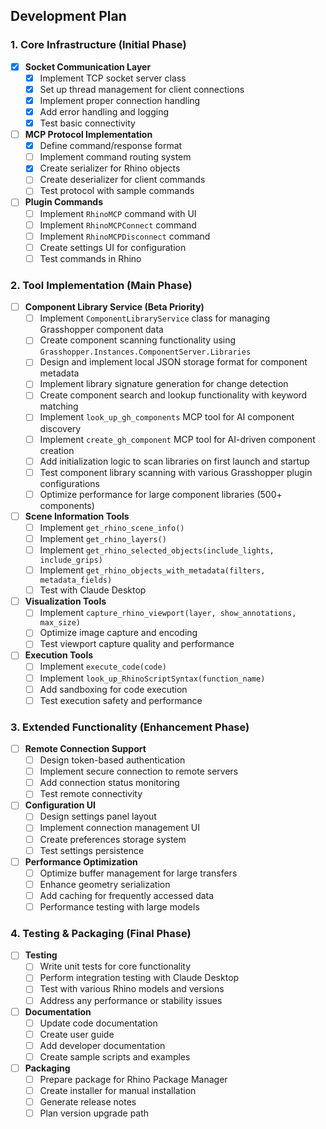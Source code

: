 ## Development Plan

### 1. Core Infrastructure (Initial Phase)

- [x] **Socket Communication Layer**
  - [x] Implement TCP socket server class
  - [x] Set up thread management for client connections
  - [x] Implement proper connection handling
  - [x] Add error handling and logging
  - [x] Test basic connectivity

- [ ] **MCP Protocol Implementation**
  - [x] Define command/response format
  - [ ] Implement command routing system
  - [x] Create serializer for Rhino objects
  - [ ] Create deserializer for client commands
  - [ ] Test protocol with sample commands

- [ ] **Plugin Commands**
  - [ ] Implement `RhinoMCP` command with UI
  - [ ] Implement `RhinoMCPConnect` command
  - [ ] Implement `RhinoMCPDisconnect` command
  - [ ] Create settings UI for configuration
  - [ ] Test commands in Rhino

### 2. Tool Implementation (Main Phase)

- [ ] **Component Library Service (Beta Priority)**
  - [ ] Implement `ComponentLibraryService` class for managing Grasshopper component data
  - [ ] Create component scanning functionality using `Grasshopper.Instances.ComponentServer.Libraries`
  - [ ] Design and implement local JSON storage format for component metadata
  - [ ] Implement library signature generation for change detection
  - [ ] Create component search and lookup functionality with keyword matching
  - [ ] Implement `look_up_gh_components` MCP tool for AI component discovery
  - [ ] Implement `create_gh_component` MCP tool for AI-driven component creation
  - [ ] Add initialization logic to scan libraries on first launch and startup
  - [ ] Test component library scanning with various Grasshopper plugin configurations
  - [ ] Optimize performance for large component libraries (500+ components)

- [ ] **Scene Information Tools**
  - [ ] Implement `get_rhino_scene_info()`
  - [ ] Implement `get_rhino_layers()`
  - [ ] Implement `get_rhino_selected_objects(include_lights, include_grips)`
  - [ ] Implement `get_rhino_objects_with_metadata(filters, metadata_fields)`
  - [ ] Test with Claude Desktop

- [ ] **Visualization Tools**
  - [ ] Implement `capture_rhino_viewport(layer, show_annotations, max_size)`
  - [ ] Optimize image capture and encoding
  - [ ] Test viewport capture quality and performance

- [ ] **Execution Tools**
  - [ ] Implement `execute_code(code)`
  - [ ] Implement `look_up_RhinoScriptSyntax(function_name)`
  - [ ] Add sandboxing for code execution
  - [ ] Test execution safety and performance

### 3. Extended Functionality (Enhancement Phase)

- [ ] **Remote Connection Support**
  - [ ] Design token-based authentication
  - [ ] Implement secure connection to remote servers
  - [ ] Add connection status monitoring
  - [ ] Test remote connectivity

- [ ] **Configuration UI**
  - [ ] Design settings panel layout
  - [ ] Implement connection management UI
  - [ ] Create preferences storage system
  - [ ] Test settings persistence

- [ ] **Performance Optimization**
  - [ ] Optimize buffer management for large transfers
  - [ ] Enhance geometry serialization
  - [ ] Add caching for frequently accessed data
  - [ ] Performance testing with large models

### 4. Testing & Packaging (Final Phase)

- [ ] **Testing**
  - [ ] Write unit tests for core functionality
  - [ ] Perform integration testing with Claude Desktop
  - [ ] Test with various Rhino models and versions
  - [ ] Address any performance or stability issues

- [ ] **Documentation**
  - [ ] Update code documentation
  - [ ] Create user guide
  - [ ] Add developer documentation
  - [ ] Create sample scripts and examples

- [ ] **Packaging**
  - [ ] Prepare package for Rhino Package Manager
  - [ ] Create installer for manual installation
  - [ ] Generate release notes
  - [ ] Plan version upgrade path